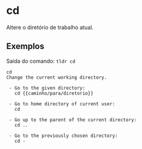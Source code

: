 # cd

Altere o diretório de trabalho atual.

## Exemplos


Saida do comando: `tldr cd`


```
cd
Change the current working directory.

 - Go to the given directory:
   cd {{caminho/para/diretorio}}

 - Go to home directory of current user:
   cd

 - Go up to the parent of the current directory:
   cd ..

 - Go to the previously chosen directory:
   cd -
```